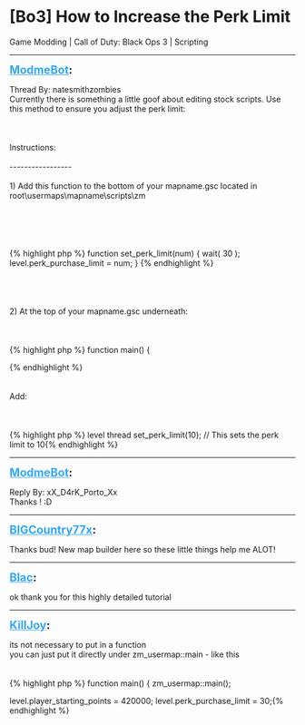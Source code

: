 # [Bo3] How to Increase the Perk Limit
Game Modding | Call of Duty: Black Ops 3 | Scripting

---
<strong style="font-size: 1.4em;"><span style="text-decoration: underline;text-decoration-color: #34a7f9;"><span style="color:#34a7f9;">ModmeBot</span></span>:</strong>

<p>Thread By: natesmithzombies<br />Currently there is something a little goof about editing stock scripts. Use this method to ensure you adjust the perk limit:<br /><br /><br /><br />Instructions:<br /><br />-----------------<br /><br />1) Add this function to the bottom of your mapname.gsc located in root\usermaps\mapname\scripts\zm <br /><br /><br /><br /><br /><br />{% highlight php %}
function set_perk_limit(num)
{
	wait( 30 ); 
	level.perk_purchase_limit = num;
}
{% endhighlight %}
<br /><br /><br /><br /><br />2) At the top of your mapname.gsc underneath:<br /><br /><br /><br />{% highlight php %}
function main()
{

{% endhighlight %}
<br /><br /><br />Add:<br /><br /><br /><br />{% highlight php %}
level thread set_perk_limit(10);  // This sets the perk limit to 10{% endhighlight %}
</p>

---
<strong style="font-size: 1.4em;"><span style="text-decoration: underline;text-decoration-color: #34a7f9;"><span style="color:#34a7f9;">ModmeBot</span></span>:</strong>

<p>Reply By: xX_D4rK_Porto_Xx<br />Thanks ! :D</p>

---
<strong style="font-size: 1.4em;"><span style="text-decoration: underline;text-decoration-color: #34a7f9;"><span style="color:#34a7f9;">BIGCountry77x</span></span>:</strong>

<p>Thanks bud! New map builder here so these little things help me ALOT!</p>

---
<strong style="font-size: 1.4em;"><span style="text-decoration: underline;text-decoration-color: #34a7f9;"><span style="color:#34a7f9;">Blac</span></span>:</strong>

<p>ok thank you for this highly detailed tutorial</p>

---
<strong style="font-size: 1.4em;"><span style="text-decoration: underline;text-decoration-color: #34a7f9;"><span style="color:#34a7f9;">KillJoy</span></span>:</strong>

<p>its not necessary to put in a function<br />you can just put it directly under zm_usermap::main -  like this<br /><br /><br />{% highlight php %}
function main()
{
    zm_usermap::main();

level.player_starting_points = 420000;
level.perk_purchase_limit = 30;{% endhighlight %}
</p>
